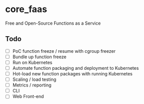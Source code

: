 # core_faas
Free and Open-Source Functions as a Service

## Todo
- [ ] PoC function freeze / resume with cgroup freezer
- [ ] Bundle up function freeze
- [ ] Run on Kubernetes
- [ ] Automate function packaging and deployment to Kubernetes 
- [ ] Hot-load new function packages with running Kubernetes
- [ ] Scaling / load testing
- [ ] Metrics / reporting
- [ ] CLI
- [ ] Web Front-end

